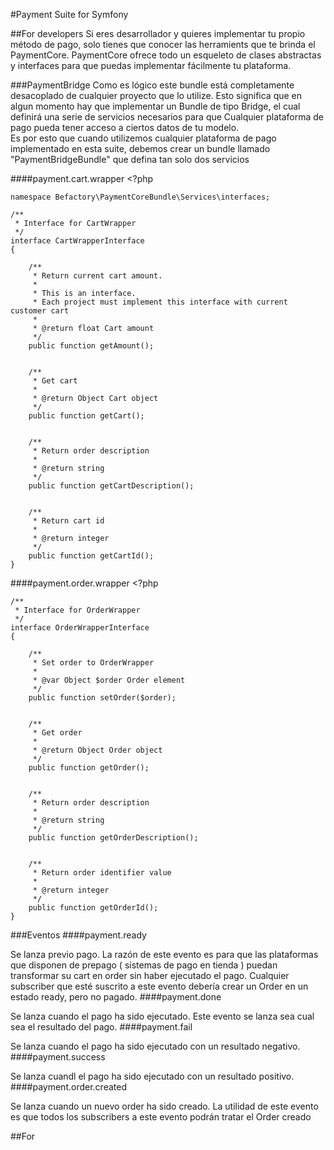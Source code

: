 #Payment Suite for Symfony

##For developers
Si eres desarrollador y quieres implementar tu propio método de pago, solo tienes que conocer las herramients que te brinda el PaymentCore. 
PaymentCore ofrece todo un esqueleto de clases abstractas y interfaces para que puedas implementar fácilmente tu plataforma. 

###PaymentBridge
Como es lógico este bundle está completamente desacoplado de cualquier proyecto que lo utilize. Esto significa que en algun momento hay que implementar un Bundle de tipo Bridge, el cual definirá una serie de servicios necesarios para que Cualquier plataforma de pago pueda tener acceso a ciertos datos de tu modelo.  
Es por esto que cuando utilizemos cualquier plataforma de pago implementado en esta suite, debemos crear un bundle llamado "PaymentBridgeBundle" que defina tan solo dos servicios

####payment.cart.wrapper
    <?php

    namespace Befactory\PaymentCoreBundle\Services\interfaces;

    /**
     * Interface for CartWrapper
     */
    interface CartWrapperInterface
    {

        /**
         * Return current cart amount.
         *
         * This is an interface.
         * Each project must implement this interface with current customer cart
         *
         * @return float Cart amount
         */
        public function getAmount();


        /**
         * Get cart
         *
         * @return Object Cart object
         */
        public function getCart();


        /**
         * Return order description
         *
         * @return string
         */
        public function getCartDescription();


        /**
         * Return cart id
         *
         * @return integer
         */
        public function getCartId();
    }

####payment.order.wrapper
    <?php

    /**
     * Interface for OrderWrapper
     */
    interface OrderWrapperInterface
    {

        /**
         * Set order to OrderWrapper
         *
         * @var Object $order Order element
         */
        public function setOrder($order);


        /**
         * Get order
         *
         * @return Object Order object
         */
        public function getOrder();


        /**
         * Return order description
         *
         * @return string
         */
        public function getOrderDescription();


        /**
         * Return order identifier value
         *
         * @return integer
         */
        public function getOrderId();
    }


###Eventos
####payment.ready

Se lanza previo pago. La razón de este evento es para que las plataformas que disponen de prepago ( sistemas de pago en tienda ) puedan transformar su cart en order sin haber ejecutado el pago. Cualquier subscriber que esté suscrito a este evento debería crear un Order en un estado ready, pero no pagado.
####payment.done

Se lanza cuando el pago ha sido ejecutado. Este evento se lanza sea cual sea el resultado del pago.
####payment.fail

Se lanza cuando el pago ha sido ejecutado con un resultado negativo.
####payment.success

Se lanza cuandl el pago ha sido ejecutado con un resultado positivo.
####payment.order.created

Se lanza cuando un nuevo order ha sido creado. La utilidad de este evento es que todos los subscribers a este evento podrán tratar el Order creado







##For 